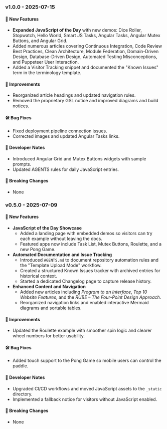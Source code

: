 ### v1.0.0 - 2025-07-15

#### 🚀 New Features
- **Expanded JavaScript of the Day** with new demos: Dice Roller, Stopwatch, Hello World, Smart JS Tasks, Angular Tasks, Angular Mutex Buttons, and Angular Grid.
- Added numerous articles covering Continuous Integration, Code Review Best Practices, Clean Architecture, Module Federation, Domain-Driven Design, Database-Driven Design, Automated Testing Misconceptions, and Puppeteer User Interaction.
- Added a Visitor Tracking snippet and documented the "Known Issues" term in the terminology template.

#### 🔧 Improvements
- Reorganized article headings and updated navigation rules.
- Removed the proprietary GSL notice and improved diagrams and build notices.

#### 🛠️ Bug Fixes
- Fixed deployment pipeline connection issues.
- Corrected images and updated Angular Tasks links.

#### 📘 Developer Notes
- Introduced Angular Grid and Mutex Buttons widgets with sample prompts.
- Updated AGENTS rules for daily JavaScript entries.

#### 🧩 Breaking Changes
- None

### v0.5.0 - 2025-07-09

#### 🚀 New Features
- **JavaScript of the Day Showcase**
  - Added a landing page with embedded demos so visitors can try each example without leaving the docs.
  - Featured apps now include Task List, Mutex Buttons, Roulette, and a new Pong Game.
- **Automated Documentation and Issue Tracking**
  - Introduced `AGENTS.md` to document repository automation rules and the "Template Upload Mode" workflow.
  - Created a structured Known Issues tracker with archived entries for historical context.
  - Started a dedicated Changelog page to capture release history.
- **Enhanced Content and Navigation**
  - Added new articles including *Program to an Interface*, *Top 10 Website Features*, and the *RUBE – The Four-Point Design Approach*.
  - Reorganized navigation links and enabled interactive Mermaid diagrams and sortable tables.

#### 🔧 Improvements
- Updated the Roulette example with smoother spin logic and clearer wheel numbers for better usability.

#### 🛠️ Bug Fixes
- Added touch support to the Pong Game so mobile users can control the paddle.

#### 📘 Developer Notes
- Upgraded CI/CD workflows and moved JavaScript assets to the `_static` directory.
- Implemented a fallback notice for visitors without JavaScript enabled.

#### 🧩 Breaking Changes
- None
